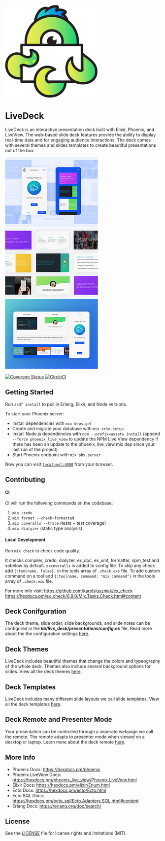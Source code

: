 ![alt text](assets/static/images/dill-blue-haired.png?raw=true=300x "Live Deck Logo")

# LiveDeck
LiveDeck is an interactive presentation deck built with Elixir, Phoenix, and LiveView. The web-based slide deck features provide the ability to display real-time data and for engaging audience interactions. The deck comes with several themes and slides templates to create beautiful presentations out of the box.

![alt text](assets/static/images/live-deck-sample-1.jpg?raw=true=250x "Live Deck Remote")
![alt text](assets/static/images/live-deck-sample-2.jpg?raw=true=250x "Live Deck Default Slide Theme")
![alt text](assets/static/images/live-deck-sample-3.jpg?raw=true=250x "Live Deck Presenter Mode")

[![Coverage Status](https://coveralls.io/repos/github/gaslight/live_deck/badge.svg)](https://coveralls.io/github/gaslight/live_deck)
[![CircleCI](https://circleci.com/gh/gaslight/live_deck.svg?style=svg)](https://circleci.com/gh/gaslight/live_deck)

## Getting Started

Run `asdf install` to pull in Erlang, Elixir, and Node versions.

To start your Phoenix server:

  * Install dependencies with `mix deps.get`
  * Create and migrate your database with `mix ecto.setup`
  * Install Node.js dependencies with `npm --prefix=assets install` (append `--force phoenix_live_view` to update the NPM Live View dependency if there has been an update to the phoenix_live_view mix dep since your last run of the project)
  * Start Phoenix endpoint with `mix phx.server`

Now you can visit [`localhost:4000`](http://localhost:4000) from your browser.

## Contributing

#### CI

CI will run the following commands on the codebase:

1. `mix credo`
2. `mix format --check-formatted`
3. `mix coveralls --trace` (tests + test coverage)
4. `mix dialyzer` (static type analysis)

#### Local Development

Run `mix check` to check code quality.

It checks compiler, credo, dialyzer, ex_doc, ex_unit, formatter, npm_test and sobelow by default. `excoveralls` is added to config file. To skip any check add `{:toolname, false},` in the tools array of `.check.exs` file. To add custom command on a tool add `{:toolname, command: "mix command"}` in the tools array of `.check.exs` file.

For more info visit:
https://github.com/karolsluszniak/ex_check
https://hexdocs.pm/ex_check/0.9.0/Mix.Tasks.Check.html#content

## Deck Conifguration
The deck theme, slide order, slide backgrounds, and slide notes can be configured in the ***lib/live_deck/presentations/config.ex*** file. Read more about the the configuration settings [here](https://github.com/gaslight/live_deck/wiki/Deck-Configuration).

## Deck Themes
LiveDeck includes beautiful themes that change the colors and typeography of the whole deck. Themes also include several background options for slides. View all the deck themes [here](https://github.com/gaslight/live_deck/wiki/Deck-Theme).

## Deck Templates
LiveDeck includes many different slide layouts we call slide templates. View all the deck templates [here](https://github.com/gaslight/live_deck/wiki/Deck-Slide-Templates).

## Deck Remote and Presenter Mode
Your presentation can be controlled through a seperate webpage we call the remote. The remote adapts to presenter mode when viewed on a desktop or laptop. Learn more about the deck remote [here](https://github.com/gaslight/live_deck/wiki/Deck-Remote-and-Presentation-Mode).

## More Info

  * Phoenix Docs: https://hexdocs.pm/phoenix
  * Phoenix LiveView Docs: https://hexdocs.pm/phoenix_live_view/Phoenix.LiveView.html
  * Elixir Docs: https://hexdocs.pm/elixir/Enum.html
  * Ecto Docs: https://hexdocs.pm/ecto/Ecto.html
  * Ecto SQL Docs: https://hexdocs.pm/ecto_sql/Ecto.Adapters.SQL.html#content
  * Erlang Docs: https://erlang.org/doc/search/

## License
See the [LICENSE](/LICENSE.md) file for license rights and limitations (MIT).
